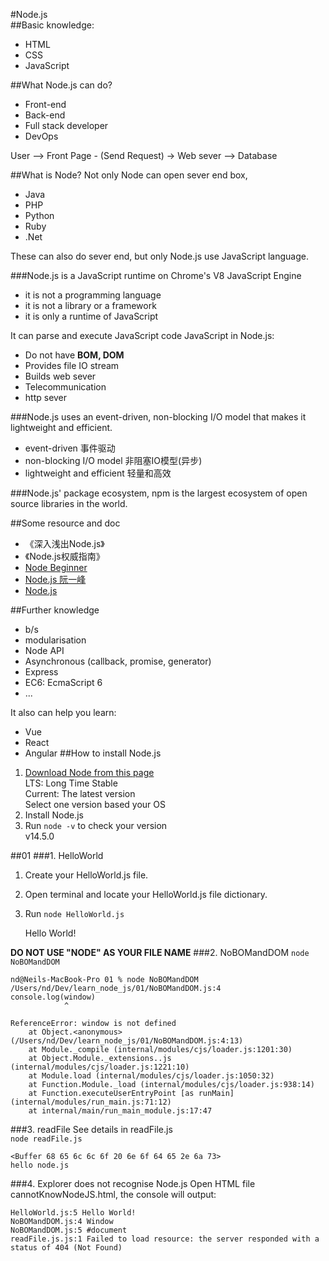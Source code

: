 #Node.js<br>
##Basic knowledge:
- HTML
- CSS
- JavaScript

##What Node.js can do?
- Front-end
- Back-end
- Full stack developer
- DevOps

User --> Front Page - (Send Request) -> Web sever --> Database

##What is Node?
Not only Node can open sever end box,
- Java
- PHP
- Python
- Ruby
- .Net

These can also do sever end, but only Node.js use JavaScript language.

###Node.js is a JavaScript runtime on Chrome's V8 JavaScript Engine
- it is not a programming language
- it is not a library or a framework
- it is only a runtime of JavaScript

It can parse and execute JavaScript code
JavaScript in Node.js:
- Do not have **BOM, DOM**
- Provides file IO stream
- Builds web sever
- Telecommunication
- http sever

###Node.js uses an event-driven, non-blocking I/O model that makes it lightweight and efficient.
- event-driven 事件驱动
- non-blocking I/O model 非阻塞IO模型(异步)
- lightweight and efficient 轻量和高效

###Node.js' package ecosystem, npm is the largest ecosystem of open source libraries in the world.

##Some resource and doc
- 《深入浅出Node.js》
- 《Node.js权威指南》
- [Node Beginner](https://www.nodebeginner.org/)
- [Node.js 阮一峰](https://javascript.ruanyifeng.com/nodejs/basic.html)
- [Node.js](https://nodejs.org/)

##Further knowledge
- b/s
- modularisation
- Node API
- Asynchronous (callback, promise, generator)
- Express
- EC6: EcmaScript 6
- ... 

It also can help you learn:
- Vue
- React
- Angular
##How to install Node.js
1. [Download Node from this page](https://nodejs.org/en/download/) <br>
LTS: Long Time Stable<br>
Current: The latest version<br>
Select one version based your OS
2. Install Node.js
3. Run `node -v` to check your version<br>
v14.5.0

##01
###1. HelloWorld
1. Create your HelloWorld.js file.
2. Open terminal and locate your HelloWorld.js file dictionary.
3. Run `node HelloWorld.js`<br>


    Hello World!

**DO NOT USE "NODE" AS YOUR FILE NAME**
###2. NoBOMandDOM
`node NoBOMandDOM`
<p>
    
    nd@Neils-MacBook-Pro 01 % node NoBOMandDOM
    /Users/nd/Dev/learn_node_js/01/NoBOMandDOM.js:4
    console.log(window)
                ^
    
    ReferenceError: window is not defined
        at Object.<anonymous> (/Users/nd/Dev/learn_node_js/01/NoBOMandDOM.js:4:13)
        at Module._compile (internal/modules/cjs/loader.js:1201:30)
        at Object.Module._extensions..js (internal/modules/cjs/loader.js:1221:10)
        at Module.load (internal/modules/cjs/loader.js:1050:32)
        at Function.Module._load (internal/modules/cjs/loader.js:938:14)
        at Function.executeUserEntryPoint [as runMain] (internal/modules/run_main.js:71:12)
        at internal/main/run_main_module.js:17:47

</p>

###3. readFile
See details in readFile.js<br>
`node readFile.js`<br>

    <Buffer 68 65 6c 6c 6f 20 6e 6f 64 65 2e 6a 73>
    hello node.js
###4. Explorer does not recognise Node.js
Open HTML file cannotKnowNodeJS.html, the console will output:

    HelloWorld.js:5 Hello World!
    NoBOMandDOM.js:4 Window
    NoBOMandDOM.js:5 #document
    readFile.js.js:1 Failed to load resource: the server responded with a status of 404 (Not Found)
